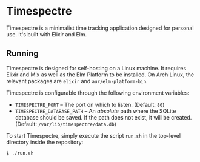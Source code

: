 # Timespectre

Timespectre is a minimalist time tracking application designed for personal use.
It's built with Elixir and Elm.

## Running

Timespectre is designed for self-hosting on a Linux machine. It requires Elixir and Mix as well as the Elm Platform to be installed. On Arch Linux, the relevant packages are `elixir` and `aur/elm-platform-bin`.

Timespectre is configurable through the following environment variables:

- `TIMESPECTRE_PORT` &ndash; The port on which to listen. (Default: `80`)
- `TIMESPECTRE_DATABASE_PATH` &ndash; An _absolute_ path where the SQLite database should be saved. If the path does not exist, it will be created. (Default: `/var/lib/timespectre/data.db`)

To start Timespectre, simply execute the script `run.sh` in the top-level
directory inside the repository:

    $ ./run.sh
